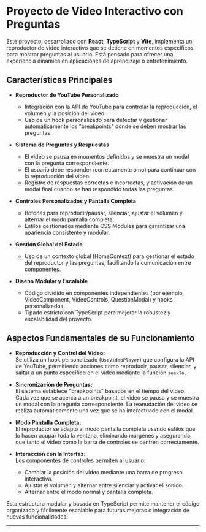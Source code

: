 # Proyecto de Video Interactivo con Preguntas

Este proyecto, desarrollado con **React**, **TypeScript** y **Vite**, implementa un reproductor de video interactivo que se detiene en momentos específicos para mostrar preguntas al usuario. Está pensado para ofrecer una experiencia dinámica en aplicaciones de aprendizaje o entretenimiento.

## Características Principales

- **Reproductor de YouTube Personalizado**  
  - Integración con la API de YouTube para controlar la reproducción, el volumen y la posición del video.  
  - Uso de un hook personalizado para detectar y gestionar automáticamente los "breakpoints" donde se deben mostrar las preguntas.

- **Sistema de Preguntas y Respuestas**  
  - El video se pausa en momentos definidos y se muestra un modal con la pregunta correspondiente.  
  - El usuario debe responder (correctamente o no) para continuar con la reproducción del video.  
  - Registro de respuestas correctas e incorrectas, y activación de un modal final cuando se han respondido todas las preguntas.

- **Controles Personalizados y Pantalla Completa**  
  - Botones para reproducir/pausar, silenciar, ajustar el volumen y alternar el modo pantalla completa.  
  - Estilos gestionados mediante CSS Modules para garantizar una apariencia consistente y modular.

- **Gestión Global del Estado**  
  - Uso de un contexto global (HomeContext) para gestionar el estado del reproductor y las preguntas, facilitando la comunicación entre componentes.

- **Diseño Modular y Escalable**  
  - Código dividido en componentes independientes (por ejemplo, VideoComponent, VideoControls, QuestionModal) y hooks personalizados.  
  - Tipado estricto con TypeScript para mejorar la robustez y escalabilidad del proyecto.

## Aspectos Fundamentales de su Funcionamiento

- **Reproducción y Control del Video:**  
  Se utiliza un hook personalizado (`UseVideoPlayer`) que configura la API de YouTube, permitiendo acciones como reproducir, pausar, silenciar, y saltar a un punto específico en el video mediante la función `seekTo`.

- **Sincronización de Preguntas:**  
  El sistema establece "breakpoints" basados en el tiempo del video. Cada vez que se acerca a un breakpoint, el video se pausa y se muestra un modal con la pregunta correspondiente. La reanudación del video se realiza automáticamente una vez que se ha interactuado con el modal.

- **Modo Pantalla Completa:**  
  El reproductor se adapta al modo pantalla completa usando estilos que lo hacen ocupar toda la ventana, eliminando márgenes y asegurando que tanto el video como la barra de controles se centren correctamente.

- **Interacción con la Interfaz:**  
  Los componentes de controles permiten al usuario:
  - Cambiar la posición del video mediante una barra de progreso interactiva.
  - Ajustar el volumen y alternar entre silenciar y activar el sonido.
  - Alternar entre el modo normal y pantalla completa.

Esta estructura modular y basada en TypeScript permite mantener el código organizado y fácilmente escalable para futuras mejoras o integración de nuevas funcionalidades.

---

